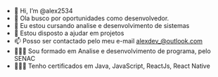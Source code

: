 - 👋 Hi, I’m @alex2534
- 👀 Ola busco por oportunidades como desenvolvedor.
- 🌱 Eu estou cursando analise e desenvolvimento de sistemas
- 💞️ Estou disposto a ajudar em projetos
- 📫 Posso ser contactado pelo meu e-mail alexdev_@outlook.com
- 👨🏻‍🎓 Sou formado em Analise e desenvolvimento de programa, pelo SENAC 
- 👨🏻‍🎓 Tenho certificados em Java, JavaScript, ReactJs, React Native

<!---
alex2534/alex2534 is a ✨ special ✨ repository because its `README.md` (this file) appears on your GitHub profile.
You can click the Preview link to take a look at your changes.
--->
